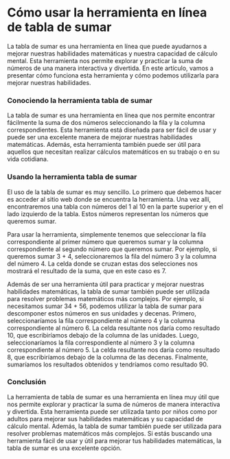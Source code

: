 Cómo usar la herramienta en línea de tabla de sumar
===================================================

La tabla de sumar es una herramienta en línea que puede ayudarnos a mejorar nuestras habilidades matemáticas y nuestra capacidad de cálculo mental. Esta herramienta nos permite explorar y practicar la suma de números de una manera interactiva y divertida. En este artículo, vamos a presentar cómo funciona esta herramienta y cómo podemos utilizarla para mejorar nuestras habilidades.

### Conociendo la herramienta tabla de sumar

La tabla de sumar es una herramienta en línea que nos permite encontrar fácilmente la suma de dos números seleccionando la fila y la columna correspondientes. Esta herramienta está diseñada para ser fácil de usar y puede ser una excelente manera de mejorar nuestras habilidades matemáticas. Además, esta herramienta también puede ser útil para aquellos que necesitan realizar cálculos matemáticos en su trabajo o en su vida cotidiana.

### Usando la herramienta tabla de sumar

El uso de la tabla de sumar es muy sencillo. Lo primero que debemos hacer es acceder al sitio web donde se encuentra la herramienta. Una vez allí, encontraremos una tabla con números del 1 al 10 en la parte superior y en el lado izquierdo de la tabla. Estos números representan los números que queremos sumar.

Para usar la herramienta, simplemente tenemos que seleccionar la fila correspondiente al primer número que queremos sumar y la columna correspondiente al segundo número que queremos sumar. Por ejemplo, si queremos sumar 3 + 4, seleccionaremos la fila del número 3 y la columna del número 4. La celda donde se cruzan estas dos selecciones nos mostrará el resultado de la suma, que en este caso es 7.

Además de ser una herramienta útil para practicar y mejorar nuestras habilidades matemáticas, la tabla de sumar también puede ser utilizada para resolver problemas matemáticos más complejos. Por ejemplo, si necesitamos sumar 34 + 56, podemos utilizar la tabla de sumar para descomponer estos números en sus unidades y decenas. Primero, seleccionaríamos la fila correspondiente al número 4 y la columna correspondiente al número 6. La celda resultante nos daría como resultado 10, que escribiríamos debajo de la columna de las unidades. Luego, seleccionaríamos la fila correspondiente al número 3 y la columna correspondiente al número 5. La celda resultante nos daría como resultado 8, que escribiríamos debajo de la columna de las decenas. Finalmente, sumaríamos los resultados obtenidos y tendríamos como resultado 90.

### Conclusión

La herramienta de tabla de sumar es una herramienta en línea muy útil que nos permite explorar y practicar la suma de números de manera interactiva y divertida. Esta herramienta puede ser utilizada tanto por niños como por adultos para mejorar sus habilidades matemáticas y su capacidad de cálculo mental. Además, la tabla de sumar también puede ser utilizada para resolver problemas matemáticos más complejos. Si estás buscando una herramienta fácil de usar y útil para mejorar tus habilidades matemáticas, la tabla de sumar es una excelente opción.